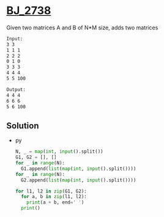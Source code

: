 # [BJ_2738](https://acmicpc.net/problem/2738)

Given two matrices A and B of N*M size, adds two matrices

```txt
Input:
3 3
1 1 1
2 2 2
0 1 0
3 3 3
4 4 4
5 5 100

Output:
4 4 4
6 6 6
5 6 100
```

## Solution

* py

  ```py
  N, _ = map(int, input().split())
  G1, G2 = [], []
  for _ in range(N):
    G1.append(list(map(int, input().split())))
  for _ in range(N):
    G2.append(list(map(int, input().split())))

  for l1, l2 in zip(G1, G2):
    for a, b in zip(l1, l2):
      print(a + b, end=' ')
    print()
  ```
